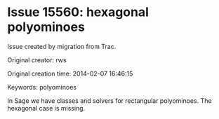 # Issue 15560: hexagonal polyominoes

Issue created by migration from Trac.

Original creator: rws

Original creation time: 2014-02-07 16:46:15

Keywords: polyominoes

In Sage we have classes and solvers for rectangular polyominoes. The hexagonal case is missing.

